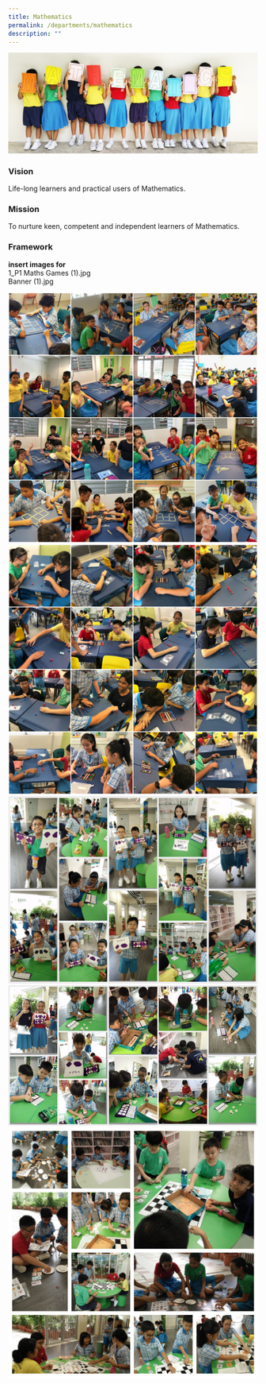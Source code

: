 ```yaml
---
title: Mathematics
permalink: /departments/mathematics
description: ""
---
```

![](/images/math1-min.jpeg)

### Vision
Life-long learners and practical users of Mathematics.

### Mission
To nurture keen, competent and independent learners of Mathematics.

### Framework

**insert images for**    
1_P1 Maths Games (1).jpg    
Banner (1).jpg

![](/images/math4.jpeg)
![](/images/math5.jpeg)
![](/images/math6(1).jpeg)
![](/images/math7.jpeg)
![](/images/math8.jpeg)